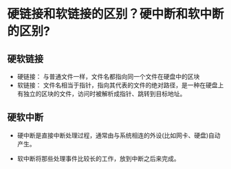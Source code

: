 # 硬链接和软链接的区别？硬中断和软中断的区别?

## 硬软链接
 - 硬链接： 与普通文件一样，文件名都指向同一个文件在硬盘中的区块
 - 软链接： 文件名相当于指针，指向其代表的文件的绝对路径，是一种在硬盘上有独立的区块的文件，访问时被解析成指针、跳转到目标地址。

## 硬软中断

 - 硬中断是直接中断处理过程，通常由与系统相连的外设(比如网卡、硬盘)自动产生。

 - 软中断将那些处理事件比较长的工作，放到中断之后来完成。
